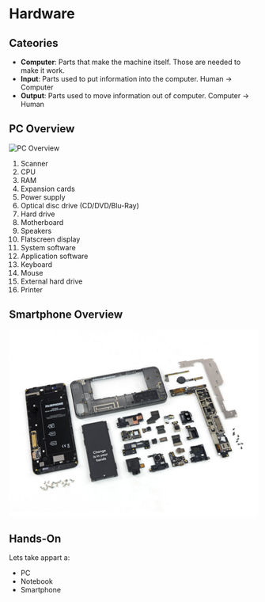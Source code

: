 # Hardware

## Cateories

- **Computer**: Parts that make the machine itself. Those are needed to make it work.
- **Input**: Parts used to put information into the computer. Human -> Computer 
- **Output**: Parts used to move information out of computer. Computer -> Human

## PC Overview

![PC Overview](./images/overview_cc.jpg)

1. Scanner
2. CPU
3. RAM
4. Expansion cards
5. Power supply
6. Optical disc drive (CD/DVD/Blu-Ray)
7. Hard drive
8. Motherboard
9. Speakers
10. Flatscreen display
11. System software
12. Application software
13. Keyboard
14. Mouse
15. External hard drive
16. Printer	

## Smartphone Overview

![Smartphone Overview](./images/smartphone_cc.jpg)

## Hands-On

Lets take appart a:
- PC
- Notebook
- Smartphone